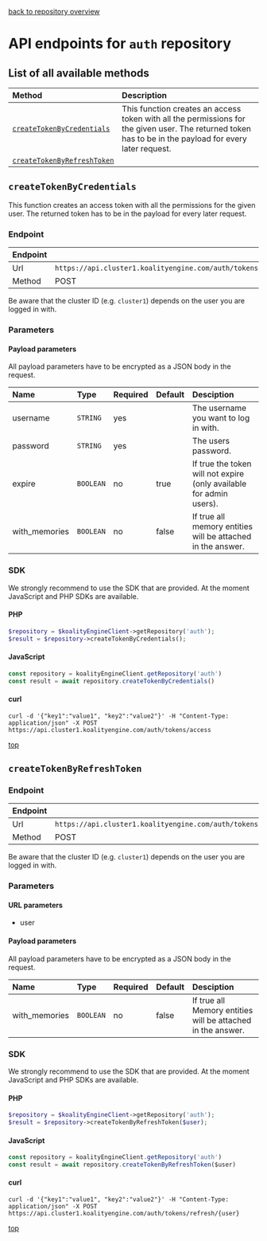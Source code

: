 [back to repository overview](../RepositoryOverviews.md)
# API endpoints for `auth` repository

## List of all available methods

| Method                                        | Description                                                            |
|:----------------------------------------------|:-----------------------------------------------------------------------|
| [`createTokenByCredentials`](#createtokenbycredentials) | This function creates an access token with all the permissions for the given user. The returned token has to be in the payload for every later request. |
| [`createTokenByRefreshToken`](#createtokenbyrefreshtoken) |  |


## `createTokenByCredentials`

This function creates an access token with all the permissions for the given user. The returned token has to be in the payload for every later request.

### Endpoint
| Endpoint |                                                                       |
|:---------|:----------------------------------------------------------------------|
| Url      | ```https://api.cluster1.koalityengine.com/auth/tokens/access```|
| Method   | POST                                      |

Be aware that the cluster ID (e.g. `cluster1`) depends on the user you are logged in with.

### Parameters

#### Payload parameters

All payload parameters have to be encrypted as a JSON body in the request.

| Name                    | Type  | Required  | Default   | Desciption   |
|:----|:------|:----------|:-------------|:-------------|
| username  | `STRING` |  yes        |   | The username you want to log in with.           |
| password  | `STRING` |  yes        |   | The users password.           |
| expire  | `BOOLEAN` |  no        | true  | If true the token will not expire (only available for admin users).           |
| with_memories  | `BOOLEAN` |  no        | false  | If true all memory entities will be attached in the answer.           |

### SDK

We strongly recommend to use the SDK that are provided. At the moment JavaScript and PHP SDKs are available.

#### PHP
```php
$repository = $koalityEngineClient->getRepository('auth');
$result = $repository->createTokenByCredentials();
```

#### JavaScript

```javascript
const repository = koalityEngineClient.getRepository('auth')
const result = await repository.createTokenByCredentials()
```

#### curl

```shell
curl -d '{"key1":"value1", "key2":"value2"}' -H "Content-Type: application/json" -X POST https://api.cluster1.koalityengine.com/auth/tokens/access
```

[top](#list-of-all-available-methods)


## `createTokenByRefreshToken`



### Endpoint
| Endpoint |                                                                       |
|:---------|:----------------------------------------------------------------------|
| Url      | ```https://api.cluster1.koalityengine.com/auth/tokens/refresh/{user}```|
| Method   | POST                                      |

Be aware that the cluster ID (e.g. `cluster1`) depends on the user you are logged in with.

### Parameters

#### URL parameters
 - user

#### Payload parameters

All payload parameters have to be encrypted as a JSON body in the request.

| Name                    | Type  | Required  | Default   | Desciption   |
|:----|:------|:----------|:-------------|:-------------|
| with_memories  | `BOOLEAN` |  no        | false  | If true all Memory entities will be attached in the answer.           |

### SDK

We strongly recommend to use the SDK that are provided. At the moment JavaScript and PHP SDKs are available.

#### PHP
```php
$repository = $koalityEngineClient->getRepository('auth');
$result = $repository->createTokenByRefreshToken($user);
```

#### JavaScript

```javascript
const repository = koalityEngineClient.getRepository('auth')
const result = await repository.createTokenByRefreshToken($user)
```

#### curl

```shell
curl -d '{"key1":"value1", "key2":"value2"}' -H "Content-Type: application/json" -X POST https://api.cluster1.koalityengine.com/auth/tokens/refresh/{user}
```

[top](#list-of-all-available-methods)

